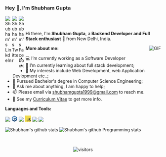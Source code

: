 ### Hey 👋, I'm Shubham Gupta

<a href="https://www.linkedin.com/in/shubham-gupta-ba8615166">
  <img align="left" alt="Shubham's LinkdeIn" width="22px" src="https://cdn.jsdelivr.net/npm/simple-icons@v3/icons/linkedin.svg" />
</a>
<a href="https://twitter.com/Shubham81224379">
  <img align="left" alt="Shubham's Twitter" width="22px" src="https://cdn.jsdelivr.net/npm/simple-icons@v3/icons/twitter.svg" />
</a>
<a href="https://www.facebook.com/profile.php?id=100001218917844">
  <img align="left" alt="Shubham's Facebook" width="22px" src="https://cdn.jsdelivr.net/npm/simple-icons@v3/icons/facebook.svg" />
</a>


<br />
<br />

Hi there, I'm **Shubham Gupta**, a **Backend Developer and Full Stack enthusiast** 🚀 from New Delhi, India. 

 <img align="right" alt="GIF" src="https://user-images.githubusercontent.com/32809211/87786036-e7cdfa80-c856-11ea-9190-f4106d1fbc43.gif" /> 
  
**More about me:**

- 💻 I’m currently working as a Software Developer  
- 🌱 I’m currently learning about full stack development; 
- 🤔 My interests include Web Development, web Application Devlopment etc..;
- 💼 Pursued Bachelor's degree in Computer Science Engineering;
- 💬 Ask me about anything, I am happy to help;
- 📫 Please email via shubhamgupta1999@gmail.com to reach me.
- 📝 See my [Curriculum Vitae](https://drive.google.com/file/d/1FPqyzMC92b1AIxs1dRBXBkdg8zBXYSLV/view?usp=sharing) to get more info. 


**Languages and Tools:**  

<code><img height="20" src="https://user-images.githubusercontent.com/32667635/89109738-b281f900-d461-11ea-881f-ccf98e10cf09.png"></code>
<code><img height="20" src="https://raw.githubusercontent.com/github/explore/80688e429a7d4ef2fca1e82350fe8e3517d3494d/topics/cpp/cpp.png"></code>
<code><img height="20" src="https://user-images.githubusercontent.com/32667635/89109745-bf9ee800-d461-11ea-8136-5c83b200a1d5.png"></code>
<code><img height="20" src="https://raw.githubusercontent.com/github/explore/80688e429a7d4ef2fca1e82350fe8e3517d3494d/topics/javascript/javascript.png"></code>
<code><img height="20" src="https://user-images.githubusercontent.com/32667635/89109772-e8bf7880-d461-11ea-886c-eee73506bf3f.png"></code>
<code><img height="20" src="https://user-images.githubusercontent.com/32667635/89109780-fa088500-d461-11ea-9f22-eb6cbf72c42f.png"></code>

![Shubham's github stats](https://github-readme-stats.vercel.app/api?username=shubham1204&show_icons=true&hide_border=true&theme=cobalt)
![Shubham's github Programming stats](https://github-readme-stats.vercel.app/api/top-langs/?username=shubham1204&layout=compact&show_icons=true&hide_border=true&theme=cobalt)

<br />


<p align="center">
    <img align="center" alt="visitors" src="https://visitor-badge.laobi.icu/badge?page_id=shubham1204.shubham1204" />
</p>
<br />
<br />
